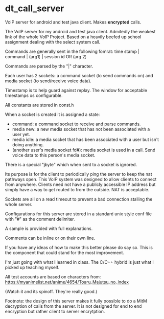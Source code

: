 # dt_call_server
VoIP server for android and test java client. Makes **encrypted** calls.

The VoIP server for my android and test java client. Admitedly the weakest link of the whole VoIP Project.
Based on a heavily beefed up school assignment dealing with the select system call.

Commands are generally sent in the following fomrat: time stamp | command | (arg1) | session id OR (arg 2)

Commands are parsed by the "|" character.

Each user has 2 sockets: a command socket (to send commands on) and media socket (to send/receive voice data).

Timestamp is to help guard against replay. The window for acceptable timestamps os configurable.

All constants are stored in const.h

When a socket is created it is assigned a state: 
* command: a command socket to receive and parse commands.
* media new: a new media socket that has not been associated with a user yet.
* media idle: a media socket that has been associated with a user but isn't doing anything.
* (another user's media socket fd#): media socket is used in a call. Send voice data to this person's media socket.

There is a special "jbyte" which when sent to a socket is ignored. 

Its purpose is for the client to periodically ping the server to keep the nat pathways open. This VoIP system was designed to allow clients to connect from anywhere. Clients need not have a publicly accessible IP address but simply have a way to get routed to from the outside. NAT is acceptable.

Sockets are all on a read timeout to prevent a bad connection stalling the whole server.

Configurations for this server are stored in a standard unix style conf file with "#" as the comment delimiter.

A sample is provided with full explanations.

Comments can be inline or on their own line.

If you have any ideas of how to make this better please do say so. This is the component that could stand for the most improvement.

I'm just going with what I learned in class. The C/C++ hybrid is just what I picked up teaching myself.

All test accounts are based on characters from: https://myanimelist.net/anime/4654/Toaru_Majutsu_no_Index

(Watch it and its spinoff. They're really good.)

Footnote: the design of this server makes it fully possible to do a MitM decryption of calls from the server. It is not designed for end to end encryption but rather client to server encrytption.
